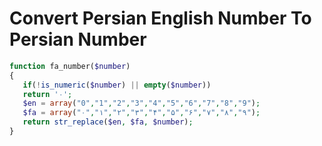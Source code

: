 # Convert Persian English Number To Persian Number
```php
function fa_number($number)
{
   if(!is_numeric($number) || empty($number))
   return '۰';
   $en = array("0","1","2","3","4","5","6","7","8","9");
   $fa = array("۰","۱","۲","۳","۴","۵","۶","۷","۸","۹");
   return str_replace($en, $fa, $number);
}
```